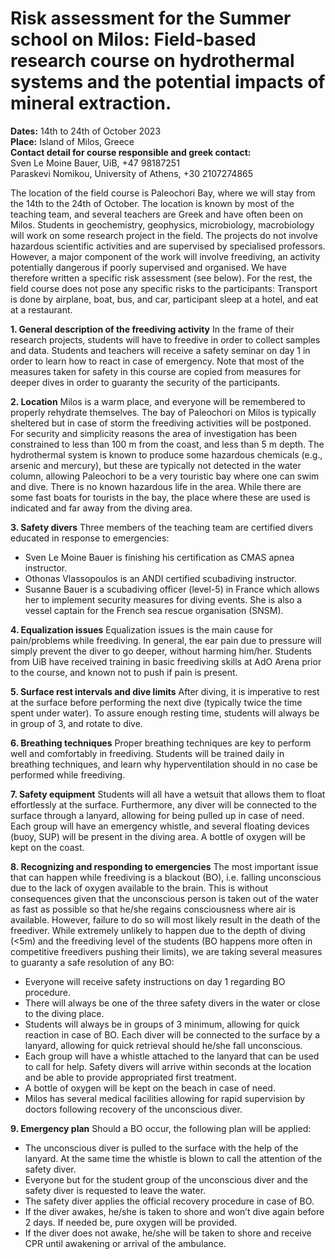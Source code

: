 # Risk assessment for the Summer school on Milos: Field-based research course on hydrothermal systems and the potential impacts of mineral extraction.

**Dates:** 14th to 24th of October 2023  
**Place:** Island of Milos, Greece  
**Contact detail for course responsible and greek contact:**   
Sven Le Moine Bauer, UiB, +47 98187251  
Paraskevi Nomikou, University of Athens, +30 2107274865  

The location of the field course is Paleochori Bay, where we will stay from the 14th to the 24th of October. The location is known by most of the teaching team, and several teachers are Greek and have often been on Milos. Students in geochemistry, geophysics, microbiology, macrobiology will work on some research project in the field. The projects do not involve hazardous scientific activities and are supervised by specialised professors. However, a major component of the work will involve freediving, an activity potentially dangerous if poorly supervised and organised. We have therefore written a specific risk assessment (see below). For the rest, the field course does not pose any specific risks to the participants: Transport is done by airplane, boat, bus, and car, participant sleep at a hotel, and eat at a restaurant.

**1. General description of the freediving activity**
In the frame of their research projects, students will have to freedive in order to collect samples and data. Students and teachers will receive a safety seminar on day 1 in order to learn how to react in case of emergency. Note that most of the measures taken for safety in this course are copied from measures for deeper dives in order to guaranty the security of the participants.

**2. Location**
Milos is a warm place, and everyone will be remembered to properly rehydrate themselves. The bay of Paleochori on Milos is typically sheltered but in case of storm the freediving activities will be postponed. For security and simplicity reasons the area of investigation has been constrained to less than 100 m from the coast, and less than 5 m depth. The hydrothermal system is known to produce some hazardous chemicals (e.g., arsenic and mercury), but these are typically not detected in the water column, allowing Paleochori to be a very touristic bay where one can swim and dive. There is no known hazardous life in the area. While there are some fast boats for tourists in the bay, the place where these are used is indicated and far away from the diving area.

**3. Safety divers**
Three members of the teaching team are certified divers educated in response to emergencies:
- Sven Le Moine Bauer is finishing his certification as CMAS apnea instructor.
- Othonas Vlassopoulos is an ANDI certified scubadiving instructor.
- Susanne Bauer is a scubadiving officer (level-5) in France which allows her to implement security measures for diving events. She is also a vessel captain for the French sea rescue organisation (SNSM). 

**4. Equalization issues**
Equalization issues is the main cause for pain/problems while freediving. In general, the ear pain due to pressure will simply prevent the diver to go deeper, without harming him/her. Students from UiB have received training in basic freediving skills at AdO Arena prior to the course, and known not to push if pain is present.

**5. Surface rest intervals and dive limits**
After diving, it is imperative to rest at the surface before performing the next dive (typically twice the time spent under water). To assure enough resting time, students will always be in group of 3, and rotate to dive. 

**6. Breathing techniques**
Proper breathing techniques are key to perform well and comfortably in freediving. Students will be trained daily in breathing techniques, and learn why hyperventilation should in no case be performed while freediving.

**7. Safety equipment**
Students will all have a wetsuit that allows them to float effortlessly at the surface. Furthermore, any diver will be connected to the surface through a lanyard, allowing for being pulled up in case of need. Each group will have an emergency whistle, and several floating devices (buoy, SUP) will be present in the diving area. A bottle of oxygen will be kept on the coast.
 
**8. Recognizing and responding to emergencies**
The most important issue that can happen while freediving is a blackout (BO), i.e. falling unconscious due to the lack of oxygen available to the brain. This is without consequences given that the unconscious person is taken out of the water as fast as possible so that he/she regains consciousness where air is available. However, failure to do so will most likely result in the death of the freediver. While extremely unlikely to happen due to the depth of diving (<5m) and the freediving level of the students (BO happens more often in competitive freedivers pushing their limits), we are taking several measures to guaranty a safe resolution of any BO:
- Everyone will receive safety instructions on day 1 regarding BO procedure.
- There will always be one of the three safety divers in the water or close to the diving place.
- Students will always be in groups of 3 minimum, allowing for quick reaction in case of BO. Each diver will be connected to the surface by a lanyard, allowing for quick retrieval should he/she fall unconscious.
- Each group will have a whistle attached to the lanyard that can be used to call for help. Safety divers will arrive within seconds at the location and be able to provide appropriated first treatment.
- A bottle of oxygen will be kept on the beach in case of need.
- Milos has several medical facilities allowing for rapid supervision by doctors following recovery of the unconscious diver.

**9. Emergency plan**
Should a BO occur, the following plan will be applied:
- The unconscious diver is pulled to the surface with the help of the lanyard. At the same time the whistle is blown to call the attention of the safety diver. 
- Everyone but for the student group of the unconscious diver and the safety diver is requested to leave the water.
- The safety diver applies the official recovery procedure in case of BO.
- If the diver awakes, he/she is taken to shore and won’t dive again before 2 days. If needed be, pure oxygen will be provided.
- If the diver does not awake, he/she will be taken to shore and receive CPR until awakening or arrival of the ambulance.

